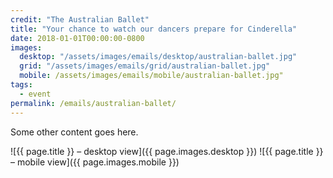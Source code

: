 ```yaml
---
credit: "The Australian Ballet"
title: "Your chance to watch our dancers prepare for Cinderella"
date: 2018-01-01T00:00:00-0800
images:
  desktop: "/assets/images/emails/desktop/australian-ballet.jpg"
  grid: "/assets/images/emails/grid/australian-ballet.jpg"
  mobile: /assets/images/emails/mobile/australian-ballet.jpg"
tags:
  - event
permalink: /emails/australian-ballet/
---
```

Some other content goes here.

![{{ page.title }} – desktop view]({{ page.images.desktop }})
![{{ page.title }} – mobile view]({{ page.images.mobile }})
